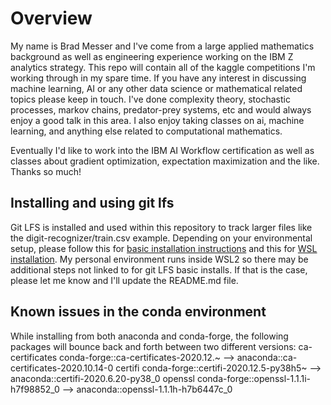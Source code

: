 # Overview
My name is Brad Messer and I've come from a large applied mathematics background as well as engineering experience working on the IBM Z analytics strategy. This repo will contain all of the kaggle competitions I'm working through in my spare time. If you have any interest in discussing machine learning, AI or any other data science or mathematical related topics please keep in touch. I've done complexity theory, stochastic processes, markov chains, predator-prey systems, etc and would always enjoy a good talk in this area. I also enjoy taking classes on ai, machine learning, and anything else related to computational mathematics.

Eventually I'd like to work into the IBM AI Workflow certification as well as classes about gradient optimization, expectation maximization and the like. Thanks so much!

## Installing and using git lfs
Git LFS is installed and used within this repository to track larger files like the digit-recognizer/train.csv example. Depending on your environmental setup,
please follow this for [basic installation instructions](https://docs.github.com/en/free-pro-team@latest/github/managing-large-files/installing-git-large-file-storage) 
and this for [WSL installation](https://bigfont.ca/use-git-large-file-storage-lfs-in-the-windows-subsystem-for-linux-wsl/).
My personal environment runs inside WSL2 so there may be additional steps not linked to for git LFS basic installs. 
If that is the case, please let me know and I'll update the README.md file.

## Known issues in the conda environment
While installing from both anaconda and conda-forge, the following packages will bounce back and forth between two different versions:
  ca-certificates    conda-forge::ca-certificates-2020.12.~ --> anaconda::ca-certificates-2020.10.14-0
  certifi            conda-forge::certifi-2020.12.5-py38h5~ --> anaconda::certifi-2020.6.20-py38_0
  openssl            conda-forge::openssl-1.1.1i-h7f98852_0 --> anaconda::openssl-1.1.1h-h7b6447c_0
